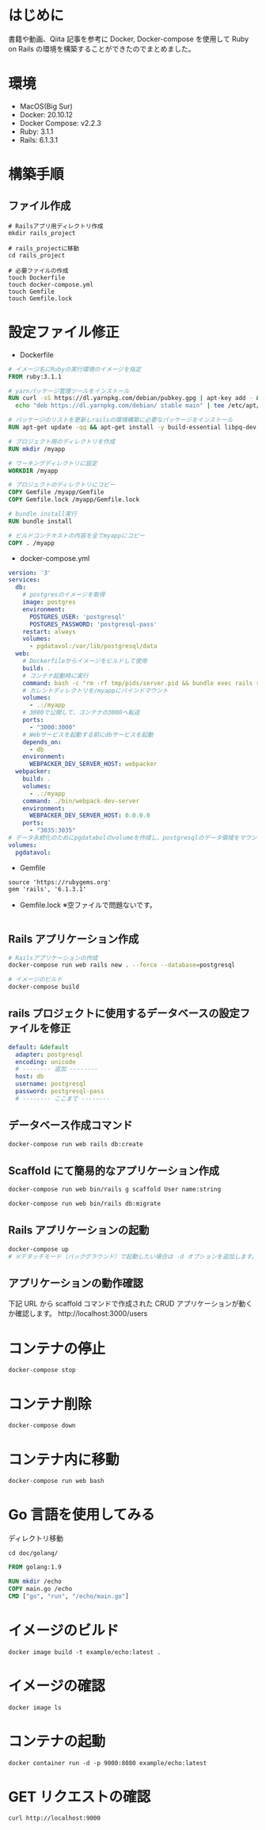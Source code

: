 # はじめに

書籍や動画、Qiita 記事を参考に Docker, Docker-compose を使用して Ruby on Rails の環境を構築することができたのでまとめました。

# 環境

- MacOS(Big Sur)
- Docker: 20.10.12
- Docker Compose: v2.2.3
- Ruby: 3.1.1
- Rails: 6.1.3.1

# 構築手順

## ファイル作成

```shell
# Railsアプリ用ディレクトリ作成
mkdir rails_project

# rails_projectに移動
cd rails_project

# 必要ファイルの作成
touch Dockerfile
touch docker-compose.yml
touch Gemfile
touch Gemfile.lock
```

# 設定ファイル修正

- Dockerfile

```Dockerfile
# イメージ名にRubyの実行環境のイメージを指定
FROM ruby:3.1.1

# yarnパッケージ管理ツールをインストール
RUN curl -sS https://dl.yarnpkg.com/debian/pubkey.gpg | apt-key add - && \
  echo "deb https://dl.yarnpkg.com/debian/ stable main" | tee /etc/apt/sources.list.d/yarn.list

# パッケージのリストを更新しrailsの環境構築に必要なパッケージをインストール
RUN apt-get update -qq && apt-get install -y build-essential libpq-dev nodejs yarn

# プロジェクト用のディレクトリを作成
RUN mkdir /myapp

# ワーキングディレクトリに設定
WORKDIR /myapp

# プロジェクトのディレクトリにコピー
COPY Gemfile /myapp/Gemfile
COPY Gemfile.lock /myapp/Gemfile.lock

# bundle install実行
RUN bundle install

# ビルドコンテキストの内容を全てmyappにコピー
COPY . /myapp
```

- docker-compose.yml

```docker-compose.yml
version: '3'
services:
  db:
    # postgresのイメージを取得
    image: postgres
    environment:
      POSTGRES_USER: 'postgresql'
      POSTGRES_PASSWORD: 'postgresql-pass'
    restart: always
    volumes:
      - pgdatavol:/var/lib/postgresql/data
  web:
    # Dockerfileからイメージをビルドして使用
    build: .
    # コンテナ起動時に実行
    command: bash -c "rm -rf tmp/pids/server.pid && bundle exec rails s -p 3000 -b '0.0.0.0'"
    # カレントディレクトリを/myappにバインドマウント
    volumes:
      - .:/myapp
    # 3000で公開して、コンテナの3000へ転送
    ports:
      - "3000:3000"
    # Webサービスを起動する前にdbサービスを起動
    depends_on:
      - db
    environment:
      WEBPACKER_DEV_SERVER_HOST: webpacker
  webpacker:
    build: .
    volumes:
      - .:/myapp
    command: ./bin/webpack-dev-server
    environment:
      WEBPACKER_DEV_SERVER_HOST: 0.0.0.0
    ports:
      - "3035:3035"
# データ永続化のためにpgdatabolのvolumeを作成し、postgresqlのデータ領域をマウント
volumes:
  pgdatavol:
```

- Gemfile

```Gemfile
source 'https://rubygems.org'
gem 'rails', '6.1.3.1'
```

- Gemfile.lock
  ※空ファイルで問題ないです。

```Gemfile.lock

```

## Rails アプリケーション作成

```zsh
# Railsアプリケーションの作成
docker-compose run web rails new . --force --database=postgresql

# イメージのビルド
docker-compose build
```

## rails プロジェクトに使用するデータベースの設定ファイルを修正

```config/database.yml
default: &default
  adapter: postgresql
  encoding: unicode
  # -------- 追加 --------
  host: db
  username: postgresql
  password: postgresql-pass
  # -------- ここまで --------
```

## データベース作成コマンド

```zsh
docker-compose run web rails db:create
```

## Scaffold にて簡易的なアプリケーション作成

```zsh
docker-compose run web bin/rails g scaffold User name:string
```

```zsh
docker-compose run web bin/rails db:migrate
```

## Rails アプリケーションの起動

```zsh
docker-compose up
# ※デタッチモード（バックグラウンド）で起動したい場合は -d オプションを追加します。
```

## アプリケーションの動作確認

下記 URL から scaffold コマンドで作成された CRUD アプリケーションが動くか確認します。
http://localhost:3000/users

# コンテナの停止

```
docker-compose stop
```

# コンテナ削除

```
docker-compose down
```

# コンテナ内に移動

```
docker-compose run web bash
```

# Go 言語を使用してみる

ディレクトリ移動

```
cd doc/golang/
```

```Dockerfile
FROM golang:1.9

RUN mkdir /echo
COPY main.go /echo
CMD ["go", "run", "/echo/main.go"]
```

# イメージのビルド

```
docker image build -t example/echo:latest .
```

# イメージの確認

```
docker image ls
```

# コンテナの起動

```
docker container run -d -p 9000:8080 example/echo:latest
```

# GET リクエストの確認

```
curl http://localhost:9000
```
